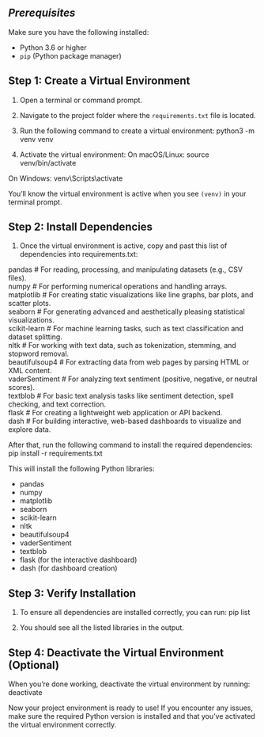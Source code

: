 ## *****Prerequisites*****

Make sure you have the following installed:
- Python 3.6 or higher
- `pip` (Python package manager)

## Step 1: Create a Virtual Environment

1. Open a terminal or command prompt.
2. Navigate to the project folder where the `requirements.txt` file is located.
3. Run the following command to create a virtual environment:
python3 -m venv venv

4. Activate the virtual environment:
On macOS/Linux:
source venv/bin/activate

On Windows:
venv\Scripts\activate

You’ll know the virtual environment is active when you see `(venv)` in your terminal prompt.

## Step 2: Install Dependencies
1. Once the virtual environment is active, copy and past this list of dependencies into requirements.txt:

pandas               # For reading, processing, and manipulating datasets (e.g., CSV files).  
numpy                # For performing numerical operations and handling arrays.  
matplotlib           # For creating static visualizations like line graphs, bar plots, and scatter plots.  
seaborn              # For generating advanced and aesthetically pleasing statistical visualizations.  
scikit-learn         # For machine learning tasks, such as text classification and dataset splitting.  
nltk                 # For working with text data, such as tokenization, stemming, and stopword removal.  
beautifulsoup4       # For extracting data from web pages by parsing HTML or XML content.  
vaderSentiment       # For analyzing text sentiment (positive, negative, or neutral scores).  
textblob             # For basic text analysis tasks like sentiment detection, spell checking, and text correction.  
flask                # For creating a lightweight web application or API backend.  
dash                 # For building interactive, web-based dashboards to visualize and explore data.  

After that, run the following command to install the required dependencies:
pip install -r requirements.txt

This will install the following Python libraries:
- pandas
- numpy
- matplotlib
- seaborn
- scikit-learn
- nltk
- beautifulsoup4
- vaderSentiment
- textblob
- flask (for the interactive dashboard)
- dash (for dashboard creation)

## Step 3: Verify Installation
1. To ensure all dependencies are installed correctly, you can run:
pip list

2. You should see all the listed libraries in the output.

## Step 4: Deactivate the Virtual Environment (Optional)
When you’re done working, deactivate the virtual environment by running:
deactivate

Now your project environment is ready to use! If you encounter any issues, make sure the required Python version is installed and that you’ve activated the virtual environment correctly.
